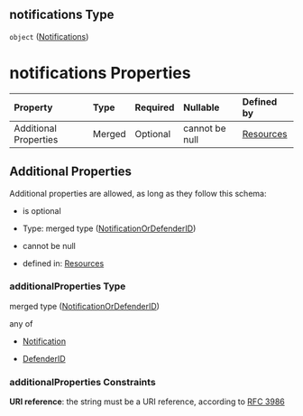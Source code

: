 ## notifications Type

`object` ([Notifications](resources-properties-notifications.md))

# notifications Properties

| Property              | Type   | Required | Nullable       | Defined by                                                                                                                              |
| :-------------------- | :----- | :------- | :------------- | :-------------------------------------------------------------------------------------------------------------------------------------- |
| Additional Properties | Merged | Optional | cannot be null | [Resources](definitions-definitions-notificationordefenderid.md "resources.schema.json#/properties/notifications/additionalProperties") |

## Additional Properties

Additional properties are allowed, as long as they follow this schema:



*   is optional

*   Type: merged type ([NotificationOrDefenderID](definitions-definitions-notificationordefenderid.md))

*   cannot be null

*   defined in: [Resources](definitions-definitions-notificationordefenderid.md "resources.schema.json#/properties/notifications/additionalProperties")

### additionalProperties Type

merged type ([NotificationOrDefenderID](definitions-definitions-notificationordefenderid.md))

any of

*   [Notification](definitions-definitions-notification.md "check type definition")

*   [DefenderID](definitions-definitions-defenderid.md "check type definition")

### additionalProperties Constraints

**URI reference**: the string must be a URI reference, according to [RFC 3986](https://tools.ietf.org/html/rfc3986 "check the specification")

